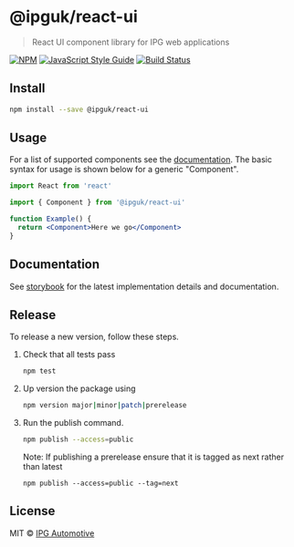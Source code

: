 # @ipguk/react-ui

> React UI component library for IPG web applications

[![NPM](https://img.shields.io/npm/v/@ipguk/components.svg)](https://www.npmjs.com/package/@ipguk/components) [![JavaScript Style Guide](https://img.shields.io/badge/code_style-standard-brightgreen.svg)](https://standardjs.com) [![Build Status](https://github.com/IPG-Automotive-UK/components/workflows/Tests/badge.svg)](https://github.com/IPG-Automotive-UK/components/actions)

## Install

```bash
npm install --save @ipguk/react-ui
```

## Usage

For a list of supported components see the [documentation](https://ipguk-react-ui.netlify.app/). The basic syntax for usage is shown below for a generic "Component".

```jsx
import React from 'react'

import { Component } from '@ipguk/react-ui'

function Example() {
  return <Component>Here we go</Component>
}
```

## Documentation

See [storybook](https://ipguk-react-ui.netlify.app/) for the latest implementation details and documentation.

## Release

To release a new version, follow these steps.

1. Check that all tests pass

   ```bash
   npm test
   ```
2. Up version the package using

   ```bash
   npm version major|minor|patch|prerelease

3. Run the publish command.
   
   ```bash
   npm publish --access=public
   ```
   Note: If publishing a prerelease ensure that it is tagged as next rather than latest 
   ```
   npm publish --access=public --tag=next
   ```

## License

MIT © [IPG Automotive](https://ipg-automotive.com/)
